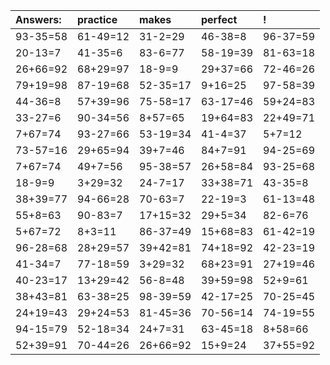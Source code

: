 | Answers: | practice | makes | perfect | ! |
| :--- | :--- | :--- | :--- | :--- |
| 93-35=58 | 61-49=12 | 31-2=29 | 46-38=8 | 96-37=59 | 
| 20-13=7 | 41-35=6 | 83-6=77 | 58-19=39 | 81-63=18 | 
| 26+66=92 | 68+29=97 | 18-9=9 | 29+37=66 | 72-46=26 | 
| 79+19=98 | 87-19=68 | 52-35=17 | 9+16=25 | 97-58=39 | 
| 44-36=8 | 57+39=96 | 75-58=17 | 63-17=46 | 59+24=83 | 
| 33-27=6 | 90-34=56 | 8+57=65 | 19+64=83 | 22+49=71 | 
| 7+67=74 | 93-27=66 | 53-19=34 | 41-4=37 | 5+7=12 | 
| 73-57=16 | 29+65=94 | 39+7=46 | 84+7=91 | 94-25=69 | 
| 7+67=74 | 49+7=56 | 95-38=57 | 26+58=84 | 93-25=68 | 
| 18-9=9 | 3+29=32 | 24-7=17 | 33+38=71 | 43-35=8 | 
| 38+39=77 | 94-66=28 | 70-63=7 | 22-19=3 | 61-13=48 | 
| 55+8=63 | 90-83=7 | 17+15=32 | 29+5=34 | 82-6=76 | 
| 5+67=72 | 8+3=11 | 86-37=49 | 15+68=83 | 61-42=19 | 
| 96-28=68 | 28+29=57 | 39+42=81 | 74+18=92 | 42-23=19 | 
| 41-34=7 | 77-18=59 | 3+29=32 | 68+23=91 | 27+19=46 | 
| 40-23=17 | 13+29=42 | 56-8=48 | 39+59=98 | 52+9=61 | 
| 38+43=81 | 63-38=25 | 98-39=59 | 42-17=25 | 70-25=45 | 
| 24+19=43 | 29+24=53 | 81-45=36 | 70-56=14 | 74-19=55 | 
| 94-15=79 | 52-18=34 | 24+7=31 | 63-45=18 | 8+58=66 | 
| 52+39=91 | 70-44=26 | 26+66=92 | 15+9=24 | 37+55=92 | 
